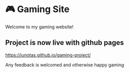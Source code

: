 # 🎮 Gaming Site

Welcome to my gaming website!

## Project is now live with github pages

https://junotas.github.io/gaming-project/

Any feedback is welcomed and otherwise happy gaming